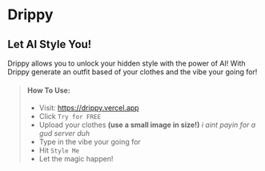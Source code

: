 # Drippy
## Let AI Style You!

Drippy allows you to unlock your hidden style with the power of AI!
With Drippy generate an outfit based of your clothes and the vibe your going for!


> #### How To Use:
>
> - Visit: https://drippy.vercel.app
> - Click ``` Try for FREE ```
> - Upload your clothes **(use a small image in size!)** _i aint payin for a gud server duh_
> - Type in the vibe your going for
> - Hit ``` Style Me ```
> - Let the magic happen!
